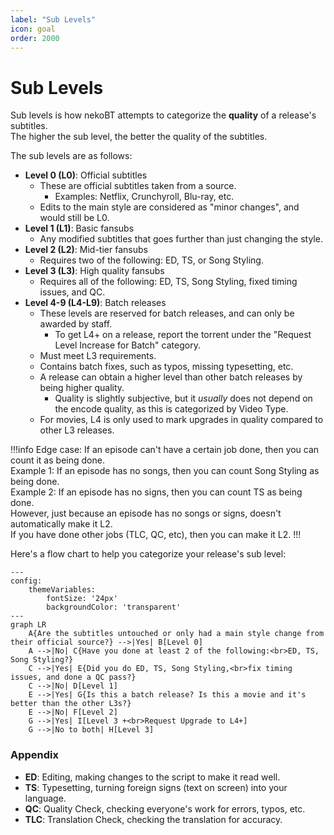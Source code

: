 ```yaml
---
label: "Sub Levels"
icon: goal
order: 2000
---
```

# Sub Levels

Sub levels is how nekoBT attempts to categorize the **quality** of a release's subtitles.<br>
The higher the sub level, the better the quality of the subtitles.<br>

The sub levels are as follows:
- **Level 0 (L0)**: Official subtitles
    - These are official subtitles taken from a source.
        - Examples: Netflix, Crunchyroll, Blu-ray, etc.
    - Edits to the main style are considered as "minor changes", and would still be L0.
- **Level 1 (L1)**: Basic fansubs
    - Any modified subtitles that goes further than just changing the style.
- **Level 2 (L2)**: Mid-tier fansubs
    - Requires two of the following: ED, TS, or Song Styling.
- **Level 3 (L3)**: High quality fansubs
    - Requires all of the following: ED, TS, Song Styling, fixed timing issues, and QC.
- **Level 4-9 (L4-L9)**: Batch releases
    - These levels are reserved for batch releases, and can only be awarded by staff.
        - To get L4+ on a release, report the torrent under the "Request Level Increase for Batch" category.
    - Must meet L3 requirements.
    - Contains batch fixes, such as typos, missing typesetting, etc.
    - A release can obtain a higher level than other batch releases by being higher quality.
        - Quality is slightly subjective, but it *usually* does not depend on the encode quality, as this is categorized by Video Type.
    - For movies, L4 is only used to mark upgrades in quality compared to other L3 releases.

!!!info Edge case:
If an episode can't have a certain job done, then you can count it as being done.<br>
Example 1: If an episode has no songs, then you can count Song Styling as being done.<br>
Example 2: If an episode has no signs, then you can count TS as being done.<br>
However, just because an episode has no songs or signs, doesn't automatically make it L2.<br>
If you have done other jobs (TLC, QC, etc), then you can make it L2.
!!!

Here's a flow chart to help you categorize your release's sub level:

```mermaid
---
config:
    themeVariables:
        fontSize: '24px'
        backgroundColor: 'transparent'
---
graph LR
    A{Are the subtitles untouched or only had a main style change from their official source?} -->|Yes| B[Level 0]
    A -->|No| C{Have you done at least 2 of the following:<br>ED, TS, Song Styling?}
    C -->|Yes| E{Did you do ED, TS, Song Styling,<br>fix timing issues, and done a QC pass?}
    C -->|No| D[Level 1]
    E -->|Yes| G{Is this a batch release? Is this a movie and it's better than the other L3s?}
    E -->|No| F[Level 2]
    G -->|Yes| I[Level 3 +<br>Request Upgrade to L4+]
    G -->|No to both| H[Level 3]
```


### Appendix
- **ED**: Editing, making changes to the script to make it read well.
- **TS**: Typesetting, turning foreign signs (text on screen) into your language.
- **QC**: Quality Check, checking everyone's work for errors, typos, etc.
- **TLC**: Translation Check, checking the translation for accuracy.
